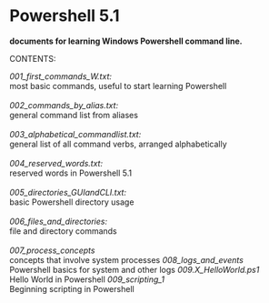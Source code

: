 # Powershell 5.1
<b>documents for learning Windows Powershell command line.</b>

CONTENTS:

<i>001_first_commands_W.txt:</i><br>                  most basic commands, useful to start learning Powershell<br><br>
<i>002_commands_by_alias.txt:</i><br>                 general command list from aliases<br><br>
<i>003_alphabetical_commandlist.txt:</i><br>          general list of all command verbs, arranged alphabetically<br><br>
<i>004_reserved_words.txt:</i><br>                    reserved words in Powershell 5.1<br><br>
<i>005_directories_GUIandCLI.txt:</i><br>             basic Powershell directory usage<br><br>
<i>006_files_and_directories:</i><br>                 file and directory commands<br><br>
<i>007_process_concepts</i><br>                       concepts that involve system processes
<i>008_logs_and_events</i><br>                        Powershell basics for system and other logs
<i>009.X_HelloWorld.ps1</i><br>                       Hello World in Powershell
<i>009_scripting_1</i><br>                            Beginning scripting in Powershell
